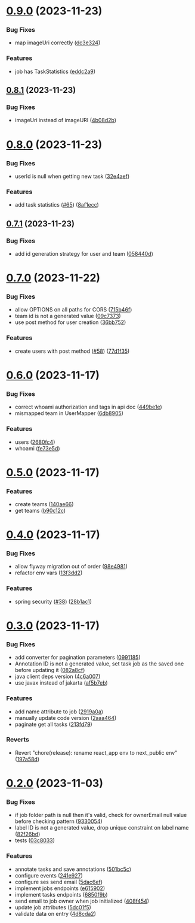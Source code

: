 # [0.9.0](https://github.com/b-partners/bpartners-annotator-api/compare/v0.8.1...v0.9.0) (2023-11-23)


### Bug Fixes

* map imageUri correctly ([dc3e324](https://github.com/b-partners/bpartners-annotator-api/commit/dc3e3245cf2d210cb788a6b1b9a60b4d6df66c83))


### Features

* job has TaskStatistics ([eddc2a9](https://github.com/b-partners/bpartners-annotator-api/commit/eddc2a90c92665b89456039f4a0a36ed7ed5df8e))



## [0.8.1](https://github.com/b-partners/bpartners-annotator-api/compare/v0.8.0...v0.8.1) (2023-11-23)


### Bug Fixes

* imageUri instead of imageURI ([4b08d2b](https://github.com/b-partners/bpartners-annotator-api/commit/4b08d2b7a18a024770f9dfb02d9f0bfac0f6de81))



# [0.8.0](https://github.com/b-partners/bpartners-annotator-api/compare/v0.7.1...v0.8.0) (2023-11-23)


### Bug Fixes

* userId is null when getting new task ([32e4aef](https://github.com/b-partners/bpartners-annotator-api/commit/32e4aefe6c5cb0045ac6b112647426a8837b65cd))


### Features

* add task statistics ([#65](https://github.com/b-partners/bpartners-annotator-api/issues/65)) ([8af1ecc](https://github.com/b-partners/bpartners-annotator-api/commit/8af1eccb02ebb207ba532823e8efb95af3bbfa22))



## [0.7.1](https://github.com/b-partners/bpartners-annotator-api/compare/v0.7.0...v0.7.1) (2023-11-23)


### Bug Fixes

* add id generation strategy for user and team ([058440d](https://github.com/b-partners/bpartners-annotator-api/commit/058440d48b3d48913c410d969df48abb282318a7))



# [0.7.0](https://github.com/b-partners/bpartners-annotator-api/compare/v0.6.0...v0.7.0) (2023-11-22)


### Bug Fixes

* allow OPTIONS on all paths for CORS ([715b46f](https://github.com/b-partners/bpartners-annotator-api/commit/715b46fe97d4664b0ee7d9f5734ca79c62fae2b8))
* team id is not a generated value ([09c7373](https://github.com/b-partners/bpartners-annotator-api/commit/09c7373f87f4899ad82e693fa6dab178d7d62250))
* use post method for user creation ([36bb752](https://github.com/b-partners/bpartners-annotator-api/commit/36bb75225f915064e903949ae5152f78efba556b))


### Features

* create users with post method ([#58](https://github.com/b-partners/bpartners-annotator-api/issues/58)) ([77d1f35](https://github.com/b-partners/bpartners-annotator-api/commit/77d1f35cca5cf421a6b412e275852c697b104907))



# [0.6.0](https://github.com/b-partners/bpartners-annotator-api/compare/v0.5.0...v0.6.0) (2023-11-17)


### Bug Fixes

* correct whoami authorization and tags in api doc ([449be1e](https://github.com/b-partners/bpartners-annotator-api/commit/449be1e054efa60d236fe379dd87a1fc5f0242d5))
* mismapped team in UserMapper ([6db8905](https://github.com/b-partners/bpartners-annotator-api/commit/6db89051b7e28dc04d44a6a7ddf57b17fe0befc6))


### Features

* users ([2680fc4](https://github.com/b-partners/bpartners-annotator-api/commit/2680fc44b55f91b3990d1616682df2d1f69ad9b5))
* whoami ([fe73e5d](https://github.com/b-partners/bpartners-annotator-api/commit/fe73e5dc207f51e77e5105f34cc9f1f06199c9fb))



# [0.5.0](https://github.com/b-partners/bpartners-annotator-api/compare/v0.4.0...v0.5.0) (2023-11-17)


### Features

* create teams ([140ae66](https://github.com/b-partners/bpartners-annotator-api/commit/140ae66b89278a260c2e04426193b7fbd863afad))
* get teams ([b90c12c](https://github.com/b-partners/bpartners-annotator-api/commit/b90c12cd5bb8897918024a05dc757d8f315f156c))



# [0.4.0](https://github.com/b-partners/bpartners-annotator-api/compare/v0.3.0...v0.4.0) (2023-11-17)


### Bug Fixes

* allow flyway migration out of order ([98e4981](https://github.com/b-partners/bpartners-annotator-api/commit/98e498177ac6512cc8f059a094b9330f591b4afc))
* refactor env vars ([13f3dd2](https://github.com/b-partners/bpartners-annotator-api/commit/13f3dd2d82acc8624670b8024e94ada2a8a6d972))


### Features

* spring security ([#38](https://github.com/b-partners/bpartners-annotator-api/issues/38)) ([28b1ac1](https://github.com/b-partners/bpartners-annotator-api/commit/28b1ac19158f20b610905384235b0350b886ac68))



# [0.3.0](https://github.com/b-partners/bpartners-annotator-api/compare/v0.2.0...v0.3.0) (2023-11-17)


### Bug Fixes

* add converter for pagination parameters ([0991185](https://github.com/b-partners/bpartners-annotator-api/commit/09911858eaab24e1517b26d43d2a8f89b92144e1))
* Annotation ID is not a generated value, set task job as the saved one before updating it ([082a8cf](https://github.com/b-partners/bpartners-annotator-api/commit/082a8cfb19a92882669987cdbb901f3800f2bd16))
* java client deps version ([4c6a007](https://github.com/b-partners/bpartners-annotator-api/commit/4c6a007c64b223e2187a7c618ebb02a57ee656a9))
* use javax instead of jakarta ([af5b7eb](https://github.com/b-partners/bpartners-annotator-api/commit/af5b7ebdc2a5fa4aaae9c7bda0330c050f9405e9))


### Features

* add name attribute to job ([2919a0a](https://github.com/b-partners/bpartners-annotator-api/commit/2919a0a0defb94c8891100606779ccbe48a1feb5))
* manually update code version ([2aaa464](https://github.com/b-partners/bpartners-annotator-api/commit/2aaa464de4a839a5c9890d2bf8455b811fc0fd20))
* paginate get all tasks ([213fd79](https://github.com/b-partners/bpartners-annotator-api/commit/213fd796aeca076147a2364ed6402375cc79a016))


### Reverts

* Revert "chore(release): rename react_app env to next_public env" ([197a58d](https://github.com/b-partners/bpartners-annotator-api/commit/197a58d8e820a70155ae3913097c86b6c72b1f28))



# [0.2.0](https://github.com/b-partners/bpartners-annotator-api/compare/v0.1.1...v0.2.0) (2023-11-03)


### Bug Fixes

* if job folder path is null then it's valid, check for ownerEmail null value before checking pattern ([9330054](https://github.com/b-partners/bpartners-annotator-api/commit/93300540571e13a0e92d436339bf1563f985f705))
* label ID is not a generated value, drop unique constraint on label name ([82f26bd](https://github.com/b-partners/bpartners-annotator-api/commit/82f26bd3de8acf0ce535bca52f3087b6291a18e5))
* tests ([03c8033](https://github.com/b-partners/bpartners-annotator-api/commit/03c8033c498b238154d762d3fab70f13496fd85c))


### Features

* annotate tasks and save annotations ([501bc5c](https://github.com/b-partners/bpartners-annotator-api/commit/501bc5cff374c088ad81ab9d543d907848c259ec))
* configure events ([241e927](https://github.com/b-partners/bpartners-annotator-api/commit/241e9277b9a007478adb4c060f1b095329a8ca6c))
* configure ses send email ([5dac6ef](https://github.com/b-partners/bpartners-annotator-api/commit/5dac6ef5218e9444423752fdef839bbaa36bea8f))
* implement jobs endpoints ([e615902](https://github.com/b-partners/bpartners-annotator-api/commit/e615902123fa777f766efc09ca84a23b503cbac3))
* implement tasks endpoints ([6850f9b](https://github.com/b-partners/bpartners-annotator-api/commit/6850f9b764db0c6530dded1c573a9f4e44f68e55))
* send email to job owner when job initialized ([408f454](https://github.com/b-partners/bpartners-annotator-api/commit/408f454a88526e41d22923cf59f25bbc803005f6))
* update job attributes ([5dc01f5](https://github.com/b-partners/bpartners-annotator-api/commit/5dc01f567270aa393494823d2889129abe4baafb))
* validate data on entry ([4d8cda2](https://github.com/b-partners/bpartners-annotator-api/commit/4d8cda26d4da222d0225956ed40caa328e3a40f1))



